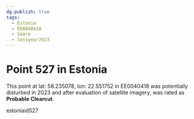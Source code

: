 ```yaml
---
dg-publish: true
tags:
  - Estonia
  - EE0040418
  - Saare
  - lossyear2023
---
```


# Point 527 in Estonia

This point at lat: 58.235078, lon: 22.551752 in EE0040418 was potentially disturbed in 2023 and after evaluation of satellite imagery, was rated as **Probable Clearcut**.



estoniaid527